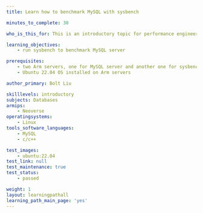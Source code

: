 ```yaml
---
title: Learn how to benchmark MySQL with sysbench 

minutes_to_complete: 30

who_is_this_for: This is an introductory topic for performance engineers who want to benchmark MySQL with sysbench on Arm.

learning_objectives:
    - run sysbench to benchmark MySQL server

prerequisites:
    - two Arm servers, one for MySQL server and another one for sysbench client
    - Ubuntu 22.04 OS installed on Arm servers

author_primary: Bolt Liu

skilllevels: introductory
subjects: Databases
armips:
    - Neoverse
operatingsystems:
    - Linux
tools_software_languages:
    - MySQL
    - c/c++

test_images:
    - ubuntu:22.04
test_link: null
test_maintenance: true
test_status:
    - passed

weight: 1
layout: learningpathall
learning_path_main_page: 'yes'
---
```

